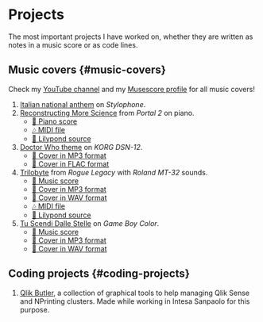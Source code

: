 # Projects

The most important projects I have worked on, whether they are written as notes in a music score or as code lines.

## Music covers {#music-covers}

Check my [YouTube channel][yt] and my [Musescore profile][ms] for all music covers!

1. [Italian national anthem][inno_italia] on *Stylophone*.
2. [Reconstructing More Science][reconstructing] from *Portal 2* on piano.
    * [🎼 Piano score][reconstructing_piano]
    * [🎶 MIDI file][reconstructing_midi]
    * [📄 Lilypond source][reconstructing_ly]
3. [Doctor Who theme][dwtheme] on *KORG DSN-12*.
    * [🎵 Cover in MP3 format][dwtheme_mp3]
    * [🎵 Cover in FLAC format][dwtheme_flac]
4. [Trilobyte][trilobyte] from *Rogue Legacy* with *Roland MT-32* sounds.
    * [🎼 Music score][trilobyte_score]
    * [🎵 Cover in MP3 format][trilobyte_mp3]
    * [🎵 Cover in WAV format][trilobyte_wav]
    * [🎶 MIDI file][trilobyte_midi]
    * [📄 Lilypond source][trilobyte_ly]
5. [Tu Scendi Dalle Stelle][tsds] on *Game Boy Color*.
    * [🎼 Music score][tsds_score]
    * [🎵 Cover in MP3 format][tsds_mp3]
    * [🎵 Cover in WAV format][tsds_wav]

## Coding projects {#coding-projects}

1. [Qlik Butler][qlik_butler], a collection of graphical tools to help managing Qlik Sense and NPrinting clusters. Made while working in Intesa Sanpaolo for this purpose.

[yt]: https://www.youtube.com/c/MatteoSilvestro
[ms]: https://musescore.com/user/4373921

[inno_italia]: https://www.youtube.com/watch?v=xjAYyEqnTaw
[reconstructing]: https://www.youtube.com/watch?v=vd6Nx3trzUs
[reconstructing_piano]: /files/covers/reconstructing_more_science/Reconstructing%20more%20science.pdf
[reconstructing_midi]: /files/covers/reconstructing_more_science/Reconstructing%20more%20science.midi
[reconstructing_ly]: /files/covers/reconstructing_more_science/Reconstructing%20more%20science.ly
[dwtheme]: https://www.youtube.com/watch?v=NfxWFH7sd8w
[dwtheme_mp3]: /files/covers/dsn_12/dwtheme.mp3
[dwtheme_flac]: /files/covers/dsn_12/dwtheme.flac
[trilobyte]: https://youtu.be/BbQ2w-cUqnU
[trilobyte_score]: /files/covers/trilobyte/Trilobyte.pdf
[trilobyte_mp3]: /files/covers/trilobyte/Trilobyte.mp3
[trilobyte_wav]: /files/covers/trilobyte/Trilobyte.wav
[trilobyte_midi]: /files/covers/trilobyte/Trilobyte.mid
[trilobyte_ly]: /files/covers/trilobyte/Trilobyte.ly
[tsds]: https://youtu.be/tyYpu07Jms0
[tsds_score]: /files/covers/tu_scendi_dalle_stelle/tu_scendi_dalle_stelle.mscz
[tsds_mp3]: /files/covers/tu_scendi_dalle_stelle/tsdsgb.mp3
[tsds_wav]: /files/covers/tu_scendi_dalle_stelle/tsdsgb.wav

[qlik_butler]: https://github.com/msilvestro/QlikButler
